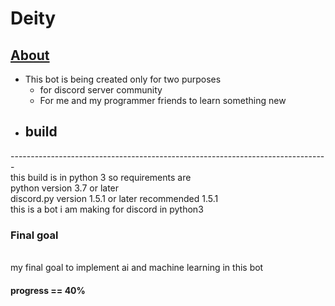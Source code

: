 # Deity
<u><h2>About</h2></u>
<ul><li>This bot is being created only for two purposes 
<ul><li>for discord server community</li>
    <li>For me and my programmer friends to learn something new</li></ul></li></ul>
<ul><li><h2>build</h2></li></ul>
------------------------------------------------------------------------------- <br>
this build is in python 3 so requirements are <br>
python version 3.7 or later <br>
discord.py version 1.5.1 or later recommended 1.5.1 <br>
this is a bot i am making for discord in python3
<br>
<h3> Final goal</h3><br>
my final goal to implement ai and machine learning in this bot 
<br><h4>progress == 40%</h4>
